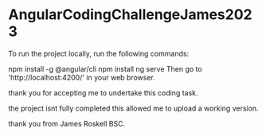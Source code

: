 # AngularCodingChallengeJames2023

To run the project locally, run the following commands:

npm install -g @angular/cli
npm install
ng serve
Then go to 'http://localhost:4200/' in your web browser.

thank you for accepting me to undertake this coding task.


the project isnt fully completed this allowed me to upload a working version. 

thank you from James Roskell BSC.
